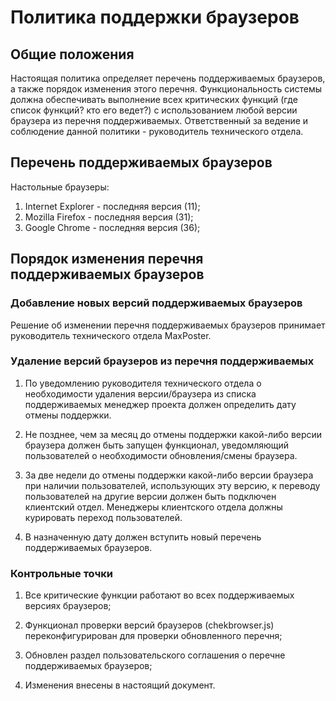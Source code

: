 # Политика поддержки браузеров

## Общие положения
Настоящая политика определяет перечень поддерживаемых браузеров, а также порядок изменения этого перечня.
Функциональность системы должна обеспечивать выполнение всех критических функций (где список функций? кто его ведет?) с использованием любой версии браузера из перечня поддерживаемых.
Ответственный за ведение и соблюдение данной политики - руководитель технического отдела.

## Перечень поддерживаемых браузеров

Настольные браузеры:
1. Internet Explorer - последняя версия (11);
2. Mozilla Firefox - последняя версия (31);
3. Google Chrome - последняя версия (36);

## Порядок изменения перечня поддерживаемых браузеров

### Добавление новых версий поддерживаемых браузеров

Решение об изменении перечня поддерживаемых браузеров принимает руководитель технического отдела MaxPoster.

### Удаление версий браузеров из перечня поддерживаемых

1. По уведомлению руководителя технического отдела о необходимости удаления версии/браузера из списка поддерживаемых менеджер проекта должен определить дату отмены поддержки.

2. Не позднее, чем за месяц до отмены поддержки какой-либо версии браузера должен быть запущен функционал, уведомляющий пользователей о необходимости обновления/смены браузера.

3. За две недели до отмены поддержки какой-либо версии браузера при наличии пользователей, использующих эту версию, к переводу пользователей на другие версии должен быть подключен клиентский отдел. Менеджеры клиентского отдела должны курировать переход пользователей.

4. В назначенную дату должен вступить новый перечень поддерживаемых браузеров.


### Контрольные точки

1. Все критические функции работают во всех поддерживаемых версиях браузеров;

2. Функционал проверки версий браузеров (chekbrowser.js) переконфигурирован для проверки обновленного перечня;

3. Обновлен раздел пользовательского соглашения о перечне поддерживаемых браузеров;

4. Изменения внесены в настоящий документ.
